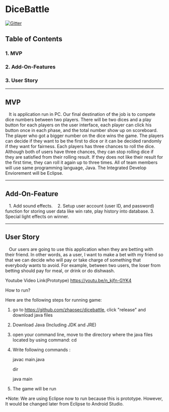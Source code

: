 # DiceBattle
[![Gitter](https://badges.gitter.im/Join%20Chat.svg)](https://gitter.im/Dice_battle/Lobby?utm_source=share-link&utm_medium=link&utm_campaign=share-link?utm_source=badge&utm_medium=badge&utm_campaign=pr-badge&utm_content=badge)
## Table of Contents 

### 1. MVP
### 2. Add-On-Features
### 3. User Story

***

## MVP
    It is application run in PC. Our final destination of the job is to compete dice numbers between two players. There will be two dices and a play button for each players on the user interface, each player can click his button once in each phase, and the total number show up on scoreboard. The player who got a bigger number on the dice wins the game. The players can decide if they want to be the first to dice or it can be decided randomly if they want for fairness. Each players has three chances to roll the dice. Although both of users have three chances, they can stop rolling dice if they are satisfied from their rolling result. If they does not like their result for the first time, they can roll it again up to three times. All of team members will use same programming language, Java. The Integrated Develop Enviorement will be Eclipse. 
    
***

## Add-On-Feature
    1. Add sound effects.
    2. Setup user account (user ID, and password) function for storing user data like win rate, play history into database.
    3. Special light effects on winner.
  
***

## User Story
    Our users are going to use this application when they are betting with their friend. In other words, as a user, I want to make a bet with my friend so that we can decide who will pay or take charge of something that everybody wants to avoid. For example, between two users, the loser from betting should pay for meal, or drink or do dishwash.

Youtube Video Link(Prototype) https://youtu.be/n_kjfn-GYK4

How to run?

Here are the following steps for running game:

1. go to https://github.com/zhaosec/dicebattle, click "release" and download java files 
2. Download Java (Including JDK and JRE)
3. open your command line, move to the directory where the java files located by using command: cd <your folder>
4. Write following commands :
   
   javac main.java
   
   dir
   
   java main

5. The game will be run

*Note: We are using Eclipse now to run because this is prototype. However, It would be changed later from Eclipse to Android Studio.

 
